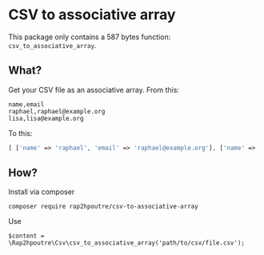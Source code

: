 # CSV to associative array

This package only contains a 587 bytes function: `csv_to_associative_array`.

## What?

Get your CSV file as an associative array. From this:

```csv
name,email
raphael,raphael@example.org
lisa,lisa@example.org
```

To this:
```php
[ ['name' => 'raphael', 'email' => 'raphael@example.org'], ['name' => 'lisa', 'email' => 'lisa@example.org'] ]
```

## How?

Install via composer
```
composer require rap2hpoutre/csv-to-associative-array
```

Use
```
$content = \Rap2hpoutre\Csv\csv_to_associative_array('path/to/csv/file.csv');
```
